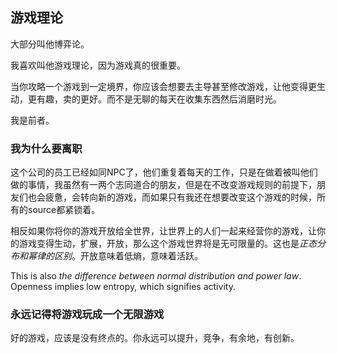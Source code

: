 ## 游戏理论

大部分叫他博弈论。

我喜欢叫他游戏理论，因为游戏真的很重要。

当你攻略一个游戏到一定境界，你应该会想要去主导甚至修改游戏，让他变得更生动，更有趣，卖的更好。而不是无聊的每天在收集东西然后消磨时光。

我是前者。

### 我为什么要离职

这个公司的员工已经如同NPC了，他们重复着每天的工作，只是在做着被叫他们做的事情，我虽然有一两个志同道合的朋友，但是在不改变游戏规则的前提下，朋友们也会疲惫，会转向新的游戏，而如果只有我还在想要改变这个游戏的时候，所有的source都紧锁着。

相反如果你将你的游戏开放给全世界，让世界上的人们一起来经营你的游戏，让你的游戏变得生动，扩展，开放，那么这个游戏世界将是无可限量的。这也是*正态分布和幂律的区别*。开放意味着低熵，意味着活跃。

This is also *the difference between normal distribution and power law*. Openness implies low entropy, which signifies activity.

### 永远记得将游戏玩成一个无限游戏

好的游戏，应该是没有终点的。你永远可以提升，竞争，有余地，有创新。
